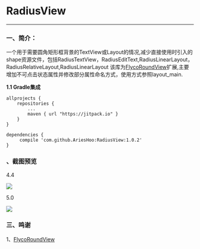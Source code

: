 # RadiusView
--------------------------
### 一、简介：

一个用于需要圆角矩形框背景的TextView或Layout的情况,减少直接使用时引入的shape资源文件，包括RadiusTextView，RadiusEditText,RadiusLinearLayout，RadiusRelativeLayout,RadiusLinearLayout
该库为[FlycoRoundView](https://github.com/H07000223/FlycoRoundView)扩展,主要增加不可点击状态属性并修改部分属性命名方式，使用方式参照layout_main.

**1.1 Gradle集成**

```
allprojects {
    repositories {
        ...
        maven { url "https://jitpack.io" }
    }
}
```

```
dependencies {
     compile 'com.github.AriesHoo:RadiusView:1.0.2'
}
```

### 、截图预览

4.4

![](https://github.com/AriesHoo/RadiusView/blob/master/screenshot/00.png)

5.0

![](https://github.com/AriesHoo/RadiusView/blob/master/screenshot/01.png)

### 三、鸣谢 

1、[FlycoRoundView](https://github.com/H07000223/FlycoRoundView)
